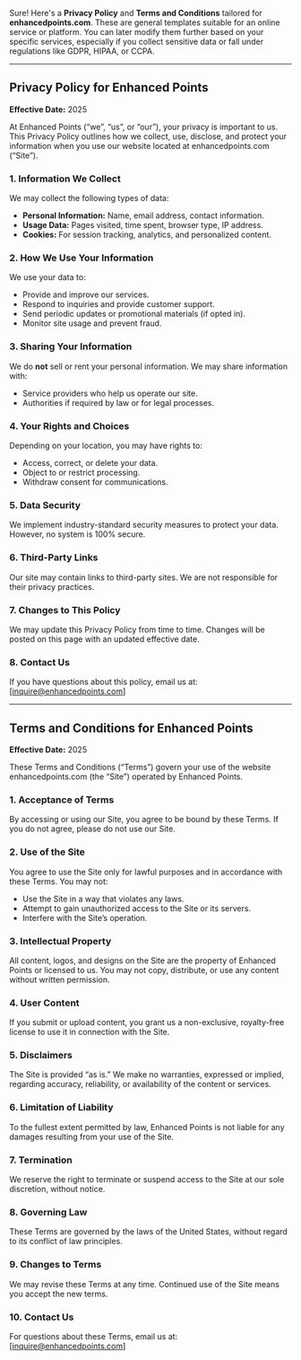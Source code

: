 Sure! Here's a **Privacy Policy** and **Terms and Conditions** tailored for **enhancedpoints.com**. These are general templates suitable for an online service or platform. You can later modify them further based on your specific services, especially if you collect sensitive data or fall under regulations like GDPR, HIPAA, or CCPA.

---

## **Privacy Policy for Enhanced Points**

**Effective Date:** 2025

At Enhanced Points (“we”, “us”, or “our”), your privacy is important to us. This Privacy Policy outlines how we collect, use, disclose, and protect your information when you use our website located at enhancedpoints.com (“Site”).

### **1. Information We Collect**
We may collect the following types of data:
- **Personal Information:** Name, email address, contact information.
- **Usage Data:** Pages visited, time spent, browser type, IP address.
- **Cookies:** For session tracking, analytics, and personalized content.

### **2. How We Use Your Information**
We use your data to:
- Provide and improve our services.
- Respond to inquiries and provide customer support.
- Send periodic updates or promotional materials (if opted in).
- Monitor site usage and prevent fraud.

### **3. Sharing Your Information**
We do **not** sell or rent your personal information. We may share information with:
- Service providers who help us operate our site.
- Authorities if required by law or for legal processes.

### **4. Your Rights and Choices**
Depending on your location, you may have rights to:
- Access, correct, or delete your data.
- Object to or restrict processing.
- Withdraw consent for communications.

### **5. Data Security**
We implement industry-standard security measures to protect your data. However, no system is 100% secure.

### **6. Third-Party Links**
Our site may contain links to third-party sites. We are not responsible for their privacy practices.

### **7. Changes to This Policy**
We may update this Privacy Policy from time to time. Changes will be posted on this page with an updated effective date.

### **8. Contact Us**
If you have questions about this policy, email us at: [inquire@enhancedpoints.com]

---

## **Terms and Conditions for Enhanced Points**

**Effective Date:** 2025

These Terms and Conditions (“Terms”) govern your use of the website enhancedpoints.com (the “Site”) operated by Enhanced Points.

### **1. Acceptance of Terms**
By accessing or using our Site, you agree to be bound by these Terms. If you do not agree, please do not use our Site.

### **2. Use of the Site**
You agree to use the Site only for lawful purposes and in accordance with these Terms. You may not:
- Use the Site in a way that violates any laws.
- Attempt to gain unauthorized access to the Site or its servers.
- Interfere with the Site’s operation.

### **3. Intellectual Property**
All content, logos, and designs on the Site are the property of Enhanced Points or licensed to us. You may not copy, distribute, or use any content without written permission.

### **4. User Content**
If you submit or upload content, you grant us a non-exclusive, royalty-free license to use it in connection with the Site.

### **5. Disclaimers**
The Site is provided “as is.” We make no warranties, expressed or implied, regarding accuracy, reliability, or availability of the content or services.

### **6. Limitation of Liability**
To the fullest extent permitted by law, Enhanced Points is not liable for any damages resulting from your use of the Site.

### **7. Termination**
We reserve the right to terminate or suspend access to the Site at our sole discretion, without notice.

### **8. Governing Law**
These Terms are governed by the laws of the United States, without regard to its conflict of law principles.

### **9. Changes to Terms**
We may revise these Terms at any time. Continued use of the Site means you accept the new terms.

### **10. Contact Us**
For questions about these Terms, email us at: [inquire@enhancedpoints.com]


